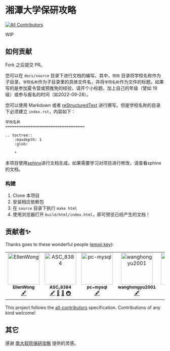 # 湘潭大学保研攻略
<!-- ALL-CONTRIBUTORS-BADGE:START - Do not remove or modify this section -->
[![All Contributors](https://img.shields.io/badge/all_contributors-7-orange.svg?style=flat-square)](#contributors-)
<!-- ALL-CONTRIBUTORS-BADGE:END -->

WIP

## 如何贡献

Fork 之后提交 PR。

您可以在 `docs/source` 目录下进行文档的编写。其中，`院校` 目录将学校名称作为子目录，`学院名称`作为子目录里的具体文件名，并将`学院名称`作为文件的标题。如果写的是参加夏令营或预推免的经验，请开个小标题，加上自己的年级（譬如 19 级）或参与报名的时间（如2022-09-28）。

您可以使用 Markdown 或者 [reStructuredText](http://www.sphinx-doc.org/en/master/usage/restructuredtext/basics.html) 进行撰写。但是学校名称的目录下必须建立 `index.rst`，内容如下：

```text
学校名称
===================================

.. toctree::
    :maxdepth: 1
    :glob:

    *
```

本项目使用[sphinx](http://www.sphinx-doc.org/en/master/contents.html)进行文档生成，如果需要学习对项目进行修改，请查看sphinx的文档。

### 构建

1. Clone 本项目
2. 安装相应依赖包
3. 在 `source` 目录下执行 `make html`
4. 使用浏览器打开 `build/html/index.html`，即可预览已经产生的文档！

## 贡献者✨

Thanks goes to these wonderful people ([emoji key](https://allcontributors.org/docs/en/emoji-key)):

<!-- ALL-CONTRIBUTORS-LIST:START - Do not remove or modify this section -->
<!-- prettier-ignore-start -->
<!-- markdownlint-disable -->
<table>
  <tbody>
    <tr>
      <td align="center" valign="top" width="14.28%"><a href="https://ellenwong.github.io/about/"><img src="https://avatars.githubusercontent.com/u/35458803?v=4?s=100" width="100px;" alt="EllenWong"/><br /><sub><b>EllenWong</b></sub></a><br /><a href="#content-EllenWong" title="Content">🖋</a></td>
      <td align="center" valign="top" width="14.28%"><a href="http://www.asc8384.top/"><img src="https://avatars.githubusercontent.com/u/29878345?v=4?s=100" width="100px;" alt="ASC_8384"/><br /><sub><b>ASC_8384</b></sub></a><br /><a href="#content-ASC8384" title="Content">🖋</a> <a href="https://github.com/ASC8384/XTU-postgraduate-recommendation/pulls?q=is%3Apr+reviewed-by%3AASC8384" title="Reviewed Pull Requests">👀</a> <a href="#ideas-ASC8384" title="Ideas, Planning, & Feedback">🤔</a> <a href="#infra-ASC8384" title="Infrastructure (Hosting, Build-Tools, etc)">🚇</a></td>
      <td align="center" valign="top" width="14.28%"><a href="https://github.com/pc-mysql"><img src="https://avatars.githubusercontent.com/u/52450205?v=4?s=100" width="100px;" alt="pc-mysql"/><br /><sub><b>pc-mysql</b></sub></a><br /><a href="#content-pc-mysql" title="Content">🖋</a></td>
      <td align="center" valign="top" width="14.28%"><a href="https://github.com/wanghongyu2001"><img src="https://avatars.githubusercontent.com/u/114321093?v=4?s=100" width="100px;" alt="wanghongyu2001"/><br /><sub><b>wanghongyu2001</b></sub></a><br /><a href="#content-wanghongyu2001" title="Content">🖋</a></td>
      <td align="center" valign="top" width="14.28%"><a href="https://github.com/litchimango"><img src="https://avatars.githubusercontent.com/u/59715401?v=4?s=100" width="100px;" alt="litchimango"/><br /><sub><b>litchimango</b></sub></a><br /><a href="#content-litchimango" title="Content">🖋</a></td>
      <td align="center" valign="top" width="14.28%"><a href="https://github.com/fantasy-99"><img src="https://avatars.githubusercontent.com/u/56767204?v=4?s=100" width="100px;" alt="Hongbo Zhao"/><br /><sub><b>Hongbo Zhao</b></sub></a><br /><a href="#content-fantasy-99" title="Content">🖋</a></td>
      <td align="center" valign="top" width="14.28%"><a href="https://github.com/javilia"><img src="https://avatars.githubusercontent.com/u/117897842?v=4?s=100" width="100px;" alt="javilia"/><br /><sub><b>javilia</b></sub></a><br /><a href="#content-javilia" title="Content">🖋</a></td>
    </tr>
  </tbody>
</table>

<!-- markdownlint-restore -->
<!-- prettier-ignore-end -->

<!-- ALL-CONTRIBUTORS-LIST:END -->

This project follows the [all-contributors](https://github.com/all-contributors/all-contributors) specification. Contributions of any kind welcome!

## 其它

感谢 [南大软院保研攻略](https://github.com/NJU-SE-15-share-review/postgraduate-recommendation) 提供的灵感。
